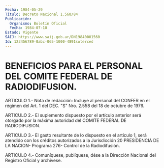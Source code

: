 ```yaml
---
Fecha: 1984-05-29
Título: Decreto Nacional 1.560/84
Publicación:
  Organismo: Boletín Oficial
  Fecha: 1984-07-10
Estado: Vigente
SAIJ: https://www.saij.gob.ar/DN19840001560
Id: 123456789-0abc-065-1000-4891soterced
---
```

# BENEFICIOS PARA EL PERSONAL DEL COMITE FEDERAL DE RADIODIFUSION.

<a id="1"></a>
ARTICULO 1.- Nota de redacción: Incluye al personal del CONFER en el régimen del Art. 1 del DEC. "S" Nro. 2.558 del 18 de octubre de 1976.

<a id="2"></a>
ARTICULO  2.- El suplemento dispuesto por el artículo anterior será otorgado por la máxima autoridad del COMITE FEDERAL DE RADIODIFUSION.

<a id="3"></a>
ARTICULO  3.- El gasto resultante de lo dispuesto en el artículo 1, será atendido  con  los  créditos autorizados a la Jurisdicción 20 PRESIDENCIA DE LA NACION- Programa 276- Control de la Radiodifusión.

<a id="4"></a>
ARTICULO  4.- Comuníquese, publíquese, dése a la Dirección Nacional del Registro Oficial y archívese.